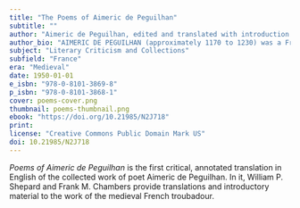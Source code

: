 ```yaml
---
title: "The Poems of Aimeric de Peguilhan"
subtitle: ""
author: "Aimeric de Peguilhan, edited and translated with introduction and commentary by William P. Shepard and Frank M. Chambers"
author_bio: "AIMERIC DE PEGUILHAN (approximately 1170 to 1230) was a French troubadour received at courts in in southern France, Spain, and northern Italy. WILLIAM PIERCE SHEPARD (1870-1948) was a professor of Romance languages at Hamilton College, where he taught Ezra Pound. FRANK MCMINN CHAMBERS (1910-1999) received his Ph.D. from Harvard in 1935 and was a professor of French at Northwestern University and the University of Arizona."
subject: "Literary Criticism and Collections"
subfield: "France"
era: "Medieval"
date: 1950-01-01
e_isbn: "978-0-8101-3869-8"
p_isbn: "978-0-8101-3868-1"
cover: poems-cover.png
thumbnail: poems-thumbnail.png
ebook: "https://doi.org/10.21985/N2J718"
print:
license: "Creative Commons Public Domain Mark US"
doi: 10.21985/N2J718
---
```

_Poems of Aimeric de Peguilhan_ is the first critical, annotated translation in English of the collected work of poet Aimeric de Peguilhan. In it, William P. Shepard and Frank M. Chambers provide translations and introductory material to the work of the medieval French troubadour.
